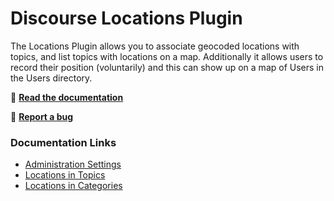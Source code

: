 # Discourse Locations Plugin

The Locations Plugin allows you to associate geocoded locations with topics, and list topics with locations on a map. Additionally it allows users to record their position (voluntarily) and this can show up on a map of Users in the Users directory.

:page_facing_up: [**Read the documentation**](https://plugins.discourse.pavilion.tech/c/discourse-locations/documentation)

:bug: **[Report a bug](https://plugins.discourse.pavilion.tech/w/bug-report)**

### Documentation Links

- [Administration Settings](https://plugins.discourse.pavilion.tech/t/administration-settings/298/2)
- [Locations in Topics](https://plugins.discourse.pavilion.tech/t/locations-in-topics/297/2)
- [Locations in Categories](https://plugins.discourse.pavilion.tech/t/locations-in-categories/296/2)
